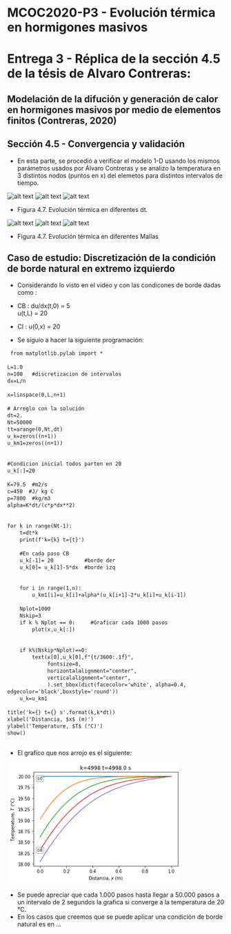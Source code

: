 # MCOC2020-P3 - Evolución térmica en hormigones masivos

# Entrega 3 - Réplica de la sección 4.5 de la tésis de Alvaro Contreras:

## Modelación de la difución y generación de calor en hormigones masivos por medio de elementos finitos (Contreras, 2020)
## Sección 4.5 - Convergencia y validación

* En esta parte, se procedió a verificar el modelo 1-D usando los mismos parámetros usados por Álvaro Contreras y se analizo la temperatura en 3 distintos nodos (puntos en x) del
elemetos para distintos intervalos de tiempo.

![alt text](https://github.com/raimolid/MCOC2020-P3/blob/main/x104.png)
![alt text](https://github.com/raimolid/MCOC2020-P3/blob/main/x208.png)
![alt text](https://github.com/raimolid/MCOC2020-P3/blob/main/x416.png)

* Figura 4.7. Evolución térmica en diferentes dt.

![alt text](https://github.com/raimolid/MCOC2020-P3/blob/main/Mallas_x104.png)
![alt text](https://github.com/raimolid/MCOC2020-P3/blob/main/Mallas_x208.png)
![alt text](https://github.com/raimolid/MCOC2020-P3/blob/main/Mallas_x416.png)

* Figura 4.7. Evolución térmica en diferentes Mallas

## Caso de estudio: Discretización de la condición de borde natural en extremo izquierdo

* Considerando lo visto en el video y con las condicones de borde dadas como :
* CB : du/dx(t,0) = 5    
        u(t,L) = 20
        
* CI : u(0,x) = 20

* Se siguio a hacer la siguiente programación:

```
 from matplotlib.pylab import *

L=1.0
n=100   #discretizacion de intervalos
dx=L/n

x=linspace(0,L,n+1)

# Arreglo con la solución 
dt=2.
Nt=50000
tt=arange(0,Nt,dt)
u_k=zeros((n+1))
u_km1=zeros((n+1))


#Condicion inicial todos parten en 20
u_k[:]=20

K=79.5  #m2/s
c=450  #J/ kg C
p=7800  #kg/m3
alpha=K*dt/(c*p*dx**2)


for k in range(Nt-1):
    t=dt*k
    print(f'k={k} t={t}')
    
    #En cada paso CB
    u_k[-1]= 20          #borde der
    u_k[0]= u_k[1]-5*dx  #borde izq
    
    
    for i in range(1,n):
        u_km1[i]=u_k[i]+alpha*(u_k[i+1]-2*u_k[i]+u_k[i-1])
    
    Nplot=1000
    Nskip=3    
    if k % Nplot == 0:     #Graficar cada 1000 pasos
        plot(x,u_k[:])
        
    
    if k%(Nskip*Nplot)==0:
        text(x[0],u_k[0],f"{t/3600:.1f}",
             fontsize=8,
             horizontalalignment="center",
             verticalalignment="center",
             ).set_bbox(dict(facecolor='white', alpha=0.4, edgecolor='black',boxstyle='round'))
    u_k=u_km1 
           
title('k={} t={} s'.format(k,k*dt)) 
xlabel('Distancia, $x$ (m)')
ylabel('Temperature, $T$ (°C)')  
show()
    
```
* El grafico que nos arrojo es el siguiente:

![alt text](https://github.com/jmbarriga1/MCOC2020-P3/blob/main/Figure%20caso%202.png)

* Se puede apreciar que cada 1.000 pasos hasta llegar a 50.000 pasos a un intervalo de 2 segundos la grafica si converge a la temperatura de 20 °C.
* En los casos que creemos que se puede aplicar una condición de borde natural es en ...
